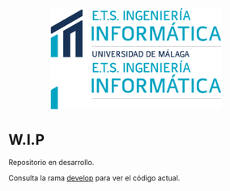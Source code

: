 <div align="center">
    <br/>
    <img src="images/logos/etsii/claro.png#gh-light-mode-only" height=100 alt="ETSII logo (claro)"/>
    <img src="images/logos/etsii/oscuro.png#gh-dark-mode-only" height=100 alt="ETSII logo (oscuro)"/>
    <br/>
</div>

# W.I.P

Repositorio en desarrollo.

Consulta la rama [develop](https://github.com/15Galan/tfg_defensa/tree/develop) para ver el código actual.
